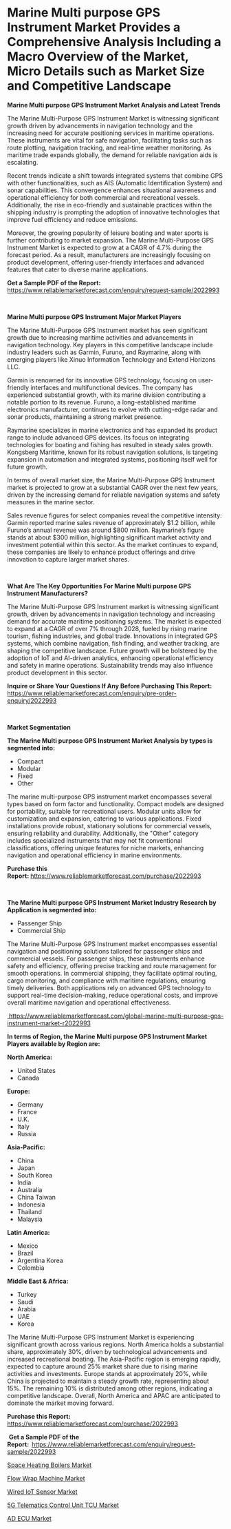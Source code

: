 <p><h1>Marine Multi purpose GPS Instrument Market Provides a Comprehensive Analysis Including a Macro Overview of the Market, Micro Details such as Market Size and Competitive Landscape</h1></p><p><strong>Marine Multi purpose GPS Instrument Market Analysis and Latest Trends</strong></p>
<p><p>The Marine Multi-Purpose GPS Instrument Market is witnessing significant growth driven by advancements in navigation technology and the increasing need for accurate positioning services in maritime operations. These instruments are vital for safe navigation, facilitating tasks such as route plotting, navigation tracking, and real-time weather monitoring. As maritime trade expands globally, the demand for reliable navigation aids is escalating.</p><p>Recent trends indicate a shift towards integrated systems that combine GPS with other functionalities, such as AIS (Automatic Identification System) and sonar capabilities. This convergence enhances situational awareness and operational efficiency for both commercial and recreational vessels. Additionally, the rise in eco-friendly and sustainable practices within the shipping industry is prompting the adoption of innovative technologies that improve fuel efficiency and reduce emissions.</p><p>Moreover, the growing popularity of leisure boating and water sports is further contributing to market expansion. The Marine Multi-Purpose GPS Instrument Market is expected to grow at a CAGR of 4.7% during the forecast period. As a result, manufacturers are increasingly focusing on product development, offering user-friendly interfaces and advanced features that cater to diverse marine applications.</p></p>
<p><strong>Get a Sample PDF of the Report:&nbsp;</strong> <a href="https://www.reliablemarketforecast.com/enquiry/request-sample/2022993?utm_campaign=1568&utm_medium=2&utm_source=Github&utm_content=ia&utm_term=28102024&utm_id=marine-multi-purpose-gps-instrument">https://www.reliablemarketforecast.com/enquiry/request-sample/2022993</a></p>
<p>&nbsp;</p>
<p><strong>Marine Multi purpose GPS Instrument Major Market Players</strong></p>
<p><p>The Marine Multi-Purpose GPS Instrument market has seen significant growth due to increasing maritime activities and advancements in navigation technology. Key players in this competitive landscape include industry leaders such as Garmin, Furuno, and Raymarine, along with emerging players like Xinuo Information Technology and Extend Horizons LLC.</p><p>Garmin is renowned for its innovative GPS technology, focusing on user-friendly interfaces and multifunctional devices. The company has experienced substantial growth, with its marine division contributing a notable portion to its revenue. Furuno, a long-established maritime electronics manufacturer, continues to evolve with cutting-edge radar and sonar products, maintaining a strong market presence.</p><p>Raymarine specializes in marine electronics and has expanded its product range to include advanced GPS devices. Its focus on integrating technologies for boating and fishing has resulted in steady sales growth. Kongsberg Maritime, known for its robust navigation solutions, is targeting expansion in automation and integrated systems, positioning itself well for future growth.</p><p>In terms of overall market size, the Marine Multi-Purpose GPS Instrument market is projected to grow at a substantial CAGR over the next few years, driven by the increasing demand for reliable navigation systems and safety measures in the marine sector.</p><p>Sales revenue figures for select companies reveal the competitive intensity: Garmin reported marine sales revenue of approximately $1.2 billion, while Furuno’s annual revenue was around $800 million. Raymarine’s figure stands at about $300 million, highlighting significant market activity and investment potential within this sector. As the market continues to expand, these companies are likely to enhance product offerings and drive innovation to capture larger market shares.</p></p>
<p>&nbsp;</p>
<p><strong>What Are The Key Opportunities For Marine Multi purpose GPS Instrument Manufacturers?</strong></p>
<p><p>The Marine Multi-Purpose GPS Instrument market is witnessing significant growth, driven by advancements in navigation technology and increasing demand for accurate maritime positioning systems. The market is expected to expand at a CAGR of over 7% through 2028, fueled by rising marine tourism, fishing industries, and global trade. Innovations in integrated GPS systems, which combine navigation, fish finding, and weather tracking, are shaping the competitive landscape. Future growth will be bolstered by the adoption of IoT and AI-driven analytics, enhancing operational efficiency and safety in marine operations. Sustainability trends may also influence product development in this sector.</p></p>
<p><strong>Inquire or Share Your Questions If Any Before Purchasing This Report:</strong> <a href="https://www.reliablemarketforecast.com/enquiry/pre-order-enquiry/2022993?utm_campaign=1568&utm_medium=2&utm_source=Github&utm_content=ia&utm_term=28102024&utm_id=marine-multi-purpose-gps-instrument">https://www.reliablemarketforecast.com/enquiry/pre-order-enquiry/2022993</a></p>
<p>&nbsp;</p>
<p><strong>Market Segmentation</strong></p>
<p><strong>The Marine Multi purpose GPS Instrument Market Analysis by types is segmented into:</strong></p>
<p><ul><li>Compact</li><li>Modular</li><li>Fixed</li><li>Other</li></ul></p>
<p><p>The marine multi-purpose GPS instrument market encompasses several types based on form factor and functionality. Compact models are designed for portability, suitable for recreational users. Modular units allow for customization and expansion, catering to various applications. Fixed installations provide robust, stationary solutions for commercial vessels, ensuring reliability and durability. Additionally, the "Other" category includes specialized instruments that may not fit conventional classifications, offering unique features for niche markets, enhancing navigation and operational efficiency in marine environments.</p></p>
<p><strong>Purchase this Report:&nbsp;</strong><a href="https://www.reliablemarketforecast.com/purchase/2022993?utm_campaign=1568&utm_medium=2&utm_source=Github&utm_content=ia&utm_term=28102024&utm_id=marine-multi-purpose-gps-instrument">https://www.reliablemarketforecast.com/purchase/2022993</a></p>
<p>&nbsp;</p>
<p><strong>The Marine Multi purpose GPS Instrument Market Industry Research by Application is segmented into:</strong></p>
<p><ul><li>Passenger Ship</li><li>Commercial Ship</li></ul></p>
<p><p>The Marine Multi-Purpose GPS Instrument market encompasses essential navigation and positioning solutions tailored for passenger ships and commercial vessels. For passenger ships, these instruments enhance safety and efficiency, offering precise tracking and route management for smooth operations. In commercial shipping, they facilitate optimal routing, cargo monitoring, and compliance with maritime regulations, ensuring timely deliveries. Both applications rely on advanced GPS technology to support real-time decision-making, reduce operational costs, and improve overall maritime navigation and operational effectiveness.</p></p>
<p><a href="https://www.reliablemarketforecast.com/global-marine-multi-purpose-gps-instrument-market-r2022993?utm_campaign=1568&utm_medium=2&utm_source=Github&utm_content=ia&utm_term=28102024&utm_id=marine-multi-purpose-gps-instrument">&nbsp;https://www.reliablemarketforecast.com/global-marine-multi-purpose-gps-instrument-market-r2022993</a></p>
<p><strong>In terms of Region, the Marine Multi purpose GPS Instrument Market Players available by Region are:</strong></p>
<p>
    <p> <strong> North America: </strong>
        <ul>
            <li>United States</li>
            <li>Canada</li>
        </ul>
        </p> 
    <p> <strong> Europe: </strong>
        <ul>
            <li>Germany</li>
            <li>France</li>
            <li>U.K.</li>
            <li>Italy</li>
            <li>Russia</li>
        </ul>
        </p> 
    <p> <strong> Asia-Pacific: </strong>
        <ul>
            <li>China</li>
            <li>Japan</li>
            <li>South Korea</li>
            <li>India</li>
            <li>Australia</li>
            <li>China Taiwan</li>
            <li>Indonesia</li>
            <li>Thailand</li>
            <li>Malaysia</li>
        </ul>
        </p> 
    <p> <strong> Latin America: </strong>
        <ul>
            <li>Mexico</li>
            <li>Brazil</li>
            <li>Argentina Korea</li>
            <li>Colombia</li>
        </ul>
        </p> 
    <p> <strong> Middle East & Africa: </strong>
        <ul>
            <li>Turkey</li>
            <li>Saudi</li>
            <li>Arabia</li>
            <li>UAE</li>
            <li>Korea</li>
        </ul>
    </p>
    </p>
<p><p>The Marine Multi-Purpose GPS Instrument Market is experiencing significant growth across various regions. North America holds a substantial share, approximately 30%, driven by technological advancements and increased recreational boating. The Asia-Pacific region is emerging rapidly, expected to capture around 25% market share due to rising marine activities and investments. Europe stands at approximately 20%, while China is projected to maintain a steady growth rate, representing about 15%. The remaining 10% is distributed among other regions, indicating a competitive landscape. Overall, North America and APAC are anticipated to dominate the market moving forward.</p></p>
<p><strong>Purchase this Report: </strong><a href="https://www.reliablemarketforecast.com/purchase/2022993?utm_campaign=1568&utm_medium=2&utm_source=Github&utm_content=ia&utm_term=28102024&utm_id=marine-multi-purpose-gps-instrument">https://www.reliablemarketforecast.com/purchase/2022993</a></p>
<p>&nbsp;<strong>Get a Sample PDF of the Report:&nbsp;&nbsp;</strong><a href="https://www.reliablemarketforecast.com/enquiry/request-sample/2022993?utm_campaign=1568&utm_medium=2&utm_source=Github&utm_content=ia&utm_term=28102024&utm_id=marine-multi-purpose-gps-instrument">https://www.reliablemarketforecast.com/enquiry/request-sample/2022993</a></p>
<p><strong></strong></p>
<p><p><a href="https://www.linkedin.com/pulse/global-perspectives-space-heating-boilers-market-trends-olrqc?utm_campaign=1568&utm_medium=2&utm_source=Github&utm_content=ia&utm_term=28102024&utm_id=marine-multi-purpose-gps-instrument">Space Heating Boilers Market</a></p><p><a href="https://www.linkedin.com/pulse/flow-wrap-machine-market-report-product-type-end-use-application-vpxze?utm_campaign=1568&utm_medium=2&utm_source=Github&utm_content=ia&utm_term=28102024&utm_id=marine-multi-purpose-gps-instrument">Flow Wrap Machine Market</a></p><p><a href="https://www.linkedin.com/pulse/competitive-intelligence-wired-iot-sensor-market-key-players-fi9ic?utm_campaign=1568&utm_medium=2&utm_source=Github&utm_content=ia&utm_term=28102024&utm_id=marine-multi-purpose-gps-instrument">Wired IoT Sensor Market</a></p><p><a href="https://github.com/AshrafKhan865/Market-Research-Report-List-1/blob/main/5g-telematics-control-unit-tcu-market.md?utm_campaign=1568&utm_medium=2&utm_source=Github&utm_content=ia&utm_term=28102024&utm_id=marine-multi-purpose-gps-instrument">5G Telematics Control Unit TCU Market</a></p><p><a href="https://www.linkedin.com/pulse/regulatory-landscape-its-influence-global-ad-ecu-market-dynamics-kf7he?utm_campaign=1568&utm_medium=2&utm_source=Github&utm_content=ia&utm_term=28102024&utm_id=marine-multi-purpose-gps-instrument">AD ECU Market</a></p></p>